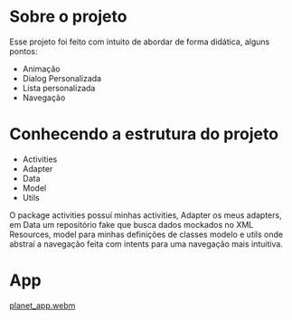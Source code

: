 # Sobre o projeto

Esse projeto foi feito com intuito de abordar de forma didática, alguns pontos:

- Animação
- Dialog Personalizada
- Lista personalizada
- Navegação

# Conhecendo a estrutura do projeto

- Activities
- Adapter
- Data
- Model
- Utils

O package activities possuí minhas activities, Adapter os meus adapters, em Data um repositório fake que busca dados mockados no XML Resources, model para minhas definições de classes modelo e utils onde abstraí a navegação feita com intents para uma navegação mais intuitiva.

# App

[planet_app.webm](https://github.com/user-attachments/assets/3730663e-baac-4dfc-b9b0-420cbe014d04)
 

